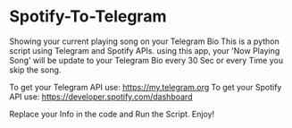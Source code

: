 # Spotify-To-Telegram
Showing your current playing song on your Telegram Bio
This is a python script using Telegram and Spotify APIs.
using this app, your 'Now Playing Song' will be update to your Telegram Bio every 30 Sec or every Time you skip the song.

To get your Telegram API use: https://my.telegram.org 
To get your Spotify API use: https://developer.spotify.com/dashboard

Replace your Info in the code and Run the Script. Enjoy!

